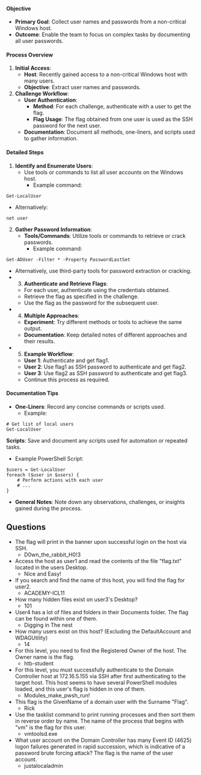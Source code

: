 #### **Objective**
- **Primary Goal**: Collect user names and passwords from a non-critical Windows host.
- **Outcome**: Enable the team to focus on complex tasks by documenting all user passwords.



#### **Process Overview**
1. **Initial Access**:
    - **Host**: Recently gained access to a non-critical Windows host with many users.
    - **Objective**: Extract user names and passwords.
2. **Challenge Workflow**:
    - **User Authentication**:
        - **Method**: For each challenge, authenticate with a user to get the flag.
        - **Flag Usage**: The flag obtained from one user is used as the SSH password for the next user.
    - **Documentation**: Document all methods, one-liners, and scripts used to gather information.



#### **Detailed Steps**
1. **Identify and Enumerate Users**:
    - Use tools or commands to list all user accounts on the Windows host.
        - Example command:
```
Get-LocalUser
```
- Alternatively:
```
net user
```
2. **Gather Password Information**:
	- **Tools/Commands**: Utilize tools or commands to retrieve or crack passwords.
	    - Example command:
```
Get-ADUser -Filter * -Property PasswordLastSet
```
- Alternatively, use third-party tools for password extraction or cracking.
- 3. **Authenticate and Retrieve Flags**:
    - For each user, authenticate using the credentials obtained.
    - Retrieve the flag as specified in the challenge.
    - Use the flag as the password for the subsequent user.
- 4. **Multiple Approaches**:
    - **Experiment**: Try different methods or tools to achieve the same output.
    - **Documentation**: Keep detailed notes of different approaches and their results.
- 5. **Example Workflow**:
    - **User 1**: Authenticate and get flag1.
    - **User 2**: Use flag1 as SSH password to authenticate and get flag2.
    - **User 3**: Use flag2 as SSH password to authenticate and get flag3.
    - Continue this process as required.


#### **Documentation Tips**
- **One-Liners**: Record any concise commands or scripts used.
    - Example:
```
# Get list of local users
Get-LocalUser
```
**Scripts**: Save and document any scripts used for automation or repeated tasks.
- Example PowerShell Script:
```
$users = Get-LocalUser
foreach ($user in $users) {
    # Perform actions with each user
    # ...
}
```
- **General Notes**: Note down any observations, challenges, or insights gained during the process.

## Questions
- The flag will print in the banner upon successful login on the host via SSH.
	- D0wn_the_rabbit_H0!3
- Access the host as user1 and read the contents of the file "flag.txt" located in the users Desktop.
	- Nice and Easy!
- If you search and find the name of this host, you will find the flag for user2.
	- ACADEMY-ICL11
- How many hidden files exist on user3's Desktop?
	- 101
- User4 has a lot of files and folders in their Documents folder. The flag can be found within one of them.
	- Digging in The nest
- How many users exist on this host? (Excluding the DefaultAccount and WDAGUtility)
	- 14
- For this level, you need to find the Registered Owner of the host. The Owner name is the flag.
	- htb-student
- For this level, you must successfully authenticate to the Domain Controller host at 172.16.5.155 via SSH after first authenticating to the target host. This host seems to have several PowerShell modules loaded, and this user's flag is hidden in one of them.
	- Modules_make_pwsh_run!
- This flag is the GivenName of a domain user with the Surname "Flag".
	- Rick
- Use the tasklist command to print running processes and then sort them in reverse order by name. The name of the process that begins with "vm" is the flag for this user.
	- vmtoolsd.exe
- What user account on the Domain Controller has many Event ID (4625) logon failures generated in rapid succession, which is indicative of a password brute forcing attack? The flag is the name of the user account.
	- justalocaladmin